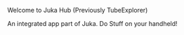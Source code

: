 Welcome to Juka Hub (Previously TubeExplorer)

An integrated app part of Juka. Do Stuff on your handheld!
